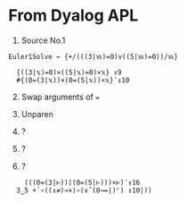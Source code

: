 # From Dyalog APL

1. Source No.1

```apl
Euler1Solve ← {+/(((3|𝕨)=0)v((5|𝕨)=0))/𝕨}
```

```
  {((3|𝕩)=0)×((5|𝕩)=0)×𝕩} ↕9
  #{(0=(3|𝕩))×(0=(5|𝕩))×𝕩}¨↕10
```

2. Swap arguments of `=`

3. Unparen

4. ?

5. ?

6. ?

```
    (((0=(3|⊢))⌈(0=(5|⊢)))×⊢)¨↕16
  3‿5 +´∘((↕≠)⊸×)∘(∨˝(0⊸=|)⌜) ↕10|))
```
